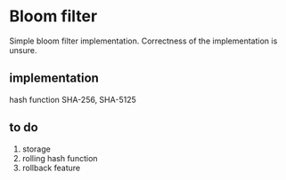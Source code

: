 # Bloom filter 

Simple bloom filter implementation. Correctness of the implementation is unsure. 

## implementation 

hash function SHA-256, SHA-5125

## to do

1. storage 
2. rolling hash function
3. rollback feature

